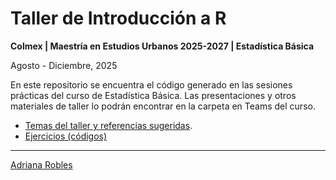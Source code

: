# Taller de Introducción a R
**Colmex | Maestría en Estudios Urbanos 2025-2027 | Estadística Básica**

Agosto - Diciembre, 2025

En este repositorio se encuentra el código generado en las sesiones prácticas del curso de Estadística Básica. Las presentaciones y otros materiales de taller lo podrán encontrar en la carpeta en Teams del curso.

* [Temas del taller y referencias sugeridas](https://demografiando.pro/indice.html).
* [Ejercicios (códigos)](Códigos)

---

[Adriana Robles](https://sites.google.com/view/adrianarobles/home?authuser=0)
